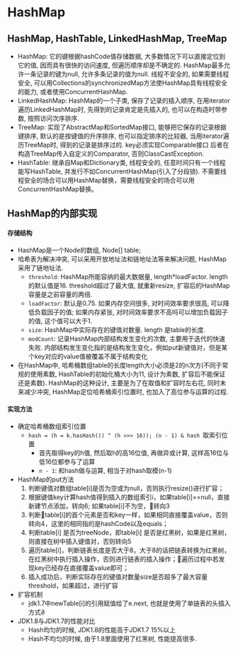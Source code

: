 # HashMap

## HashMap, HashTable, LinkedHashMap, TreeMap

- HashMap: 它的键根据hashCode值存储数据, 大多数情况下可以直接定位到它的值, 因而具有很快的访问速度, 但遍历顺序却是不确定的. HashMap最多允许一条记录的键为null, 允许多条记录的值为null. 线程不安全的, 如果需要线程安全, 可以用Collections的synchronizedMap方法使HashMap具有线程安全的能力, 或者使用ConcurrentHashMap.
- LinkedHashMap: HashMap的一个子类, 保存了记录的插入顺序, 在用iterator遍历LinkedHashMap时, 先得到的记录肯定是先插入的, 也可以在构造时带参数, 按照访问次序排序.
- TreeMap: 实现了AbstractMap和SortedMap接口, 能够把它保存的记录根据键排序, 默认的是按键值的升序排序, 也可以指定排序的比较器, 当用iterator遍历TreeMap时, 得到的记录是排序过的. key必须实现Comparable接口 后者在构造TreeMap传入自定义的Comparator, 否则ClassCastException. 
- HashTable: 继承自Map和Dictionary类, 线程安全的, 任意时间只有一个线程能写HashTable, 并发行不如ConcurrentHashMap(引入了分段锁). 不需要线程安全的场合可以用HashMap替换，需要线程安全的场合可以用ConcurrentHashMap替换。

## HashMap的内部实现

#### 存储结构

- HashMap是一个Node的数组, Node[] table;
- 哈希表为解决冲突, 可以采用开放地址法和链地址法等来解决问题, HashMap采用了链地址法.
  - `threshold`: HashMap所能容纳的最大数据量, length*loadFactor. length的默认值是16. threshold超过了最大值, 就重新resize, 扩容后的HashMap容量是之前容量的两倍. 
  - `loadFactor`: 默认是0.75. 如果内存空间很多, 对时间效率要求很高, 可以降低负载因子的值; 如果内存紧张, 对时间效率要求不高吗可以增加负载因子的值, 这个值可以大于1.
  - `size`: HashMap中实际存在的键值对数量. length 是table的长度. 
  - `modCount`: 记录HashMap内部结构发生变化的次数, 主要用于迭代的快速失败. 内部结构发生变化指的是结构发生变化，例如put新键值对，但是某个key对应的value值被覆盖不属于结构变化
- 在HashMap中, 哈希桶数组table的长度length大小必须是2的n次方(不同于常规的使用素数, HashTable的初始化桶大小为11, 设计为素数, 扩容后不能保证还是素数). HashMap的这种设计, 主要是为了在取值和扩容时左右花, 同时未来减少冲突, HashMap定位哈希桶索引位置时, 也加入了高位参与运算的过程. 

#### 实现方法

- 确定哈希桶数组索引位置
  - `hash = (h = k.hasHash()) ^ (h >>> 16)); (n - 1) & hash `取索引位置
    - 首先取得key的h值, 然后取h的高16位值, 再做异或计算, 这样高16位与低16位都参与了运算
    - `n - 1`: 和hash做与运算, 相当于对hash取模(n-1)
- HashMap的put方法
  1. 判断键值对数组table[i]是否为空或为null，否则执行resize()进行扩容； 
  2. 根据键值key计算hash值得到插入的数组索引i，如果table[i]==null，直接新建节点添加，转向6; 如果table[i]不为空，转向3
  3. 判断table[i]的首个元素是否和key一样，如果相同直接覆盖value，否则转向4，这里的相同指的是hashCode以及equals；
  4. 判断table[i] 是否为treeNode，即table[i] 是否是红黑树，如果是红黑树，则直接在树中插入键值对，否则转向5
  5. 遍历table[i]，判断链表长度是否大于8，大于8的话把链表转换为红黑树，在红黑树中执行插入操作，否则进行链表的插入操作；遍历过程中若发现key已经存在直接覆盖value即可；
  6. 插入成功后，判断实际存在的键值对数量size是否超多了最大容量threshold，如果超过，进行扩容
- 扩容机制
  - jdk1.7中newTable[i]的引用赋值给了e.next, 也就是使用了单链表的头插入方式∂
- JDK1.8与JDK1.7的性能对比
  - Hash均匀的时候, JDK1.8的性能高于JDK1.7 15%以上
  - Hash不均匀的时候, 由于1.8里面使用了红黑树, 性能提高很多.

